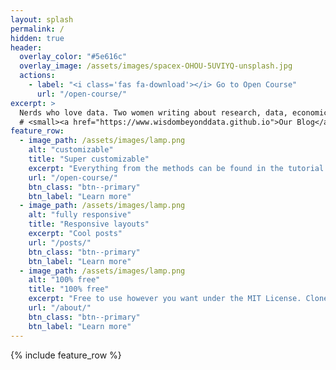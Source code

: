 ```yaml
---
layout: splash
permalink: /
hidden: true
header:
  overlay_color: "#5e616c"
  overlay_image: /assets/images/spacex-OHOU-5UVIYQ-unsplash.jpg
  actions:
    - label: "<i class='fas fa-download'></i> Go to Open Course"
      url: "/open-course/"
excerpt: >
  Nerds who love data. Two women writing about research, data, economics and climate.<br />
  # <small><a href="https://www.wisdombeyonddata.github.io">Our Blog</a></small>
feature_row:
  - image_path: /assets/images/lamp.png
    alt: "customizable"
    title: "Super customizable"
    excerpt: "Everything from the methods can be found in the tutorial menu"
    url: "/open-course/"
    btn_class: "btn--primary"
    btn_label: "Learn more"
  - image_path: /assets/images/lamp.png
    alt: "fully responsive"
    title: "Responsive layouts"
    excerpt: "Cool posts"
    url: "/posts/"
    btn_class: "btn--primary"
    btn_label: "Learn more"
  - image_path: /assets/images/lamp.png
    alt: "100% free"
    title: "100% free"
    excerpt: "Free to use however you want under the MIT License. Clone it, fork it, customize it... whatever!"
    url: "/about/"
    btn_class: "btn--primary"
    btn_label: "Learn more"      
---
```


{% include feature_row %}
